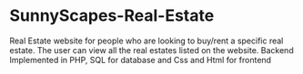 # SunnyScapes-Real-Estate

 Real Estate website for people who are looking to buy/rent a specific real estate. The user can view all the real estates listed on the website. Backend Implemented in PHP, SQL for database and Css and Html for frontend
